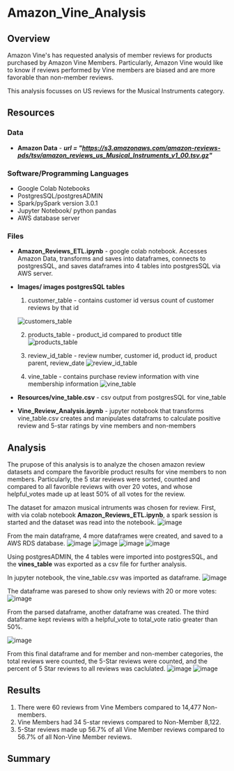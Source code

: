 # Amazon_Vine_Analysis

## Overview

Amazon Vine's has requested analysis of member reviews for products purchased by Amazon Vine Members.  Particularly, Amazon Vine would like to know if reviews performed by Vine members are biased and are more favorable than non-member reviews.  

This analysis focusses on US reviews for the Musical Instruments category.

## Resources

### Data

  * **Amazon Data** - ***url = "https://s3.amazonaws.com/amazon-reviews-pds/tsv/amazon_reviews_us_Musical_Instruments_v1_00.tsv.gz"***

### Software/Programming Languages

  * Google Colab Notebooks
  * PostgresSQL/postgresADMIN
  * Spark/pySpark version 3.0.1
  * Jupyter Notebook/ python pandas
  * AWS database server

### Files

  * **Amazon_Reviews_ETL.ipynb** - google colab notebook.  Accesses Amazon Data, transforms and saves into dataframes, connects to postgresSQL, and saves dataframes into 4 tables into postgresSQL via AWS server.
  * **Images/ images postgresSQL tables**
    1. customer_table - contains customer id  versus count of customer reviews by that id
    
    ![customers_table](https://user-images.githubusercontent.com/91850824/161400611-58a9a52b-ffdc-46ad-98de-443d92723fac.png)

    2. products_table - product_id compared to product title
    ![products_table](https://user-images.githubusercontent.com/91850824/161400616-52fa4780-48a4-4722-acfc-e5693c5ffef2.png)

    
    3. review_id_table - review number, customer id, product id, product parent, review_date
    ![review_id_table](https://user-images.githubusercontent.com/91850824/161400619-5d049ef1-a799-43be-9149-1234b55daab1.png)

    
    4. vine_table - contains purchase review information with vine membership information
    ![vine_table](https://user-images.githubusercontent.com/91850824/161400624-5ea97155-f48a-4572-92ca-9e378598d1b3.png)

  * **Resources/vine_table.csv** - csv output from postgresSQL for vine_table
  * **Vine_Review_Analysis.ipynb** - jupyter notebook that transforms vine_table.csv creates and manipulates dataframs to calculate positive review and 5-star ratings by vine members and non-members

## Analysis

The prupose of this analysis is to analyze the chosen amazon review datasets and compare the favorible product results for vine members to non members.  Particularly, the 5 star reviews were sorted, counted and compared to all favorible reviews with over 20 votes, and whose helpful_votes made up at least 50% of all votes for the review.

The dataset for amazon musical intruments was chosen for review.  First, with via colab notebook **Amazon_Reviews_ETL.ipynb**, a spark session is started and the dataset was read into the notebook.
![image](https://user-images.githubusercontent.com/91850824/161400968-e6cd9dec-476d-4a14-a00d-6011d7cad51c.png)

From the main dataframe, 4 more dataframes were created, and saved to a AWS RDS database.
![image](https://user-images.githubusercontent.com/91850824/161401001-1765f742-c1d4-4672-8c58-8055fe361695.png)
![image](https://user-images.githubusercontent.com/91850824/161401007-dae5d467-ab5f-45be-b58d-0271c026b732.png)
![image](https://user-images.githubusercontent.com/91850824/161401014-82fb615e-68f2-44c2-a922-ea133bcd0051.png)
![image](https://user-images.githubusercontent.com/91850824/161401017-5a9cf4ed-9bce-4f56-bcf2-d07951dbe75f.png)

Using postgresADMIN, the 4 tables were imported into postgresSQL, and the **vines_table** was exported as a csv file for further analysis.  

In jupyter notebook, the vine_table.csv was imported as dataframe.
![image](https://user-images.githubusercontent.com/91850824/161401531-fab60877-1e76-400c-bafb-f280b9bf55dd.png)

The dataframe was paresed to show only reviews with 20 or more votes:
![image](https://user-images.githubusercontent.com/91850824/161401548-a8e31486-34a3-4175-8073-2f496e6ce124.png)

From the parsed dataframe, another dataframe was created.  The third dataframe kept reviews with a helpful_vote to total_vote ratio greater than 50%.  

![image](https://user-images.githubusercontent.com/91850824/161401659-e7498f92-9e9b-481f-aeb1-a3a2ac4540dd.png)

From this final dataframe and for member and non-member categories,  the total reviews were counted, the 5-Star reviews were counted, and the percent of 5 Star reviews to all reviews was caclulated.
![image](https://user-images.githubusercontent.com/91850824/161401741-536c6806-178d-4cdd-8e6d-10dd6614f4b2.png)
![image](https://user-images.githubusercontent.com/91850824/161401743-aa15c10c-945c-48fb-bf9c-09dc30e13633.png)

## Results

1.  There were 60 reviews from Vine Members compared to 14,477 Non-members.
2.  Vine Members had 34 5-star reviews compared to Non-Member 8,122.
3.  5-Star reviews made up 56.7% of all Vine Member reviews compared to 56.7% of all Non-Vine Member reviews.

## Summary









